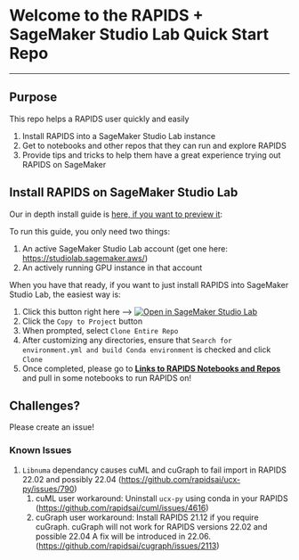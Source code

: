 # Welcome to the RAPIDS + SageMaker Studio Lab Quick Start Repo
---
## Purpose
This repo helps a RAPIDS user quickly and easily 
1. Install RAPIDS into a SageMaker Studio Lab instance
1. Get to notebooks and other repos that they can run and explore RAPIDS
1. Provide tips and tricks to help them have a great experience trying out RAPIDS on SageMaker

## Install RAPIDS on SageMaker Studio Lab
Our in depth install guide is [here, if you want to preview it](rapids-smsl.ipynb): 

To run this guide, you only need two things:
1. An active SageMaker Studio Lab account (get one here: https://studiolab.sagemaker.aws/)
1. An actively running GPU instance in that account

When you have that ready, if you want to just install RAPIDS into SageMaker Studio Lab, the easiest way is:
1. Click this button right here --> [![Open in SageMaker Studio Lab](https://studiolab.sagemaker.aws/studiolab.svg)](https://rapids.ai/smsl.html)
2. Click the `Copy to Project` button
3. When prompted, select `Clone Entire Repo`
4. After customizing any directories, ensure that `Search for environment.yml and build Conda environment` is checked and click `Clone`
5. Once completed, please go to **[Links to RAPIDS Notebooks and Repos](rapids-smsl.ipynb#Links-to-RAPIDS-Notebooks-and-Repos)** and pull in some notebooks to run RAPIDS on!
 
## Challenges?
Please create an issue!

### Known Issues
1. `Libnuma` dependancy causes cuML and cuGraph to fail import in RAPIDS 22.02 and possibly 22.04 (https://github.com/rapidsai/ucx-py/issues/790) 
   1. cuML user workaround: Uninstall `ucx-py` using conda in your RAPIDS (https://github.com/rapidsai/cuml/issues/4616)
   2. cuGraph user workaround: Install RAPIDS 21.12 if you require cuGraph.  cuGraph will not work for RAPIDS versions 22.02 and possible 22.04  A fix will be introduced in 22.06. (https://github.com/rapidsai/cugraph/issues/2113)
